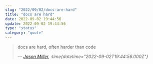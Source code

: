 ```yaml
---
slug: "2022/09/02/docs-are-hard"
title: "docs are hard"
date: 2022-09-02 19:44:56
update: 2022-09-02 19:44:56
type: "status"
category: "quote"
---
```


> docs are hard, often harder than code
>
> <cite>&mdash; [Jason Miller](https://twitter.com/_developit/status/1565787881255337986), :time{datetime="2022-09-02T19:44:56.000Z"}</cite>
